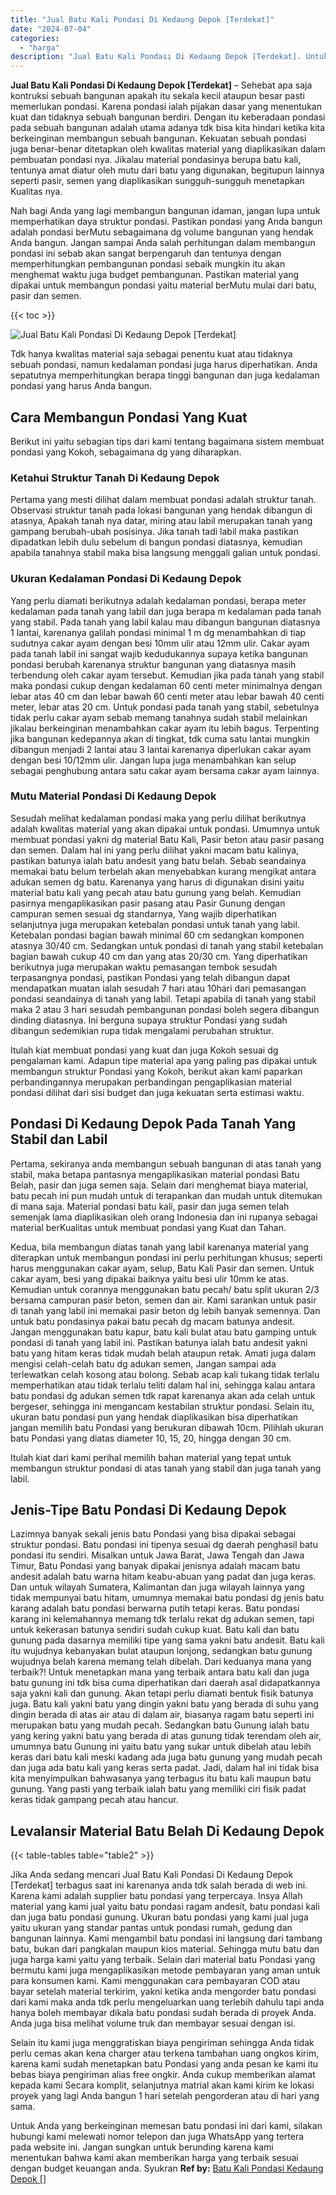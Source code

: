 ```yaml
---
title: "Jual Batu Kali Pondasi Di Kedaung Depok [Terdekat]"
date: "2024-07-04"
categories: 
  - "harga"
description: "Jual Batu Kali Pondasi Di Kedaung Depok [Terdekat]. Untuk Anda yang berkeinginan memesan batu pondasi ini dari kami, silakan hubungi kami melewati nomor tele..."
---
```


**Jual Batu Kali Pondasi Di Kedaung Depok \[Terdekat\]** – Sehebat apa saja kontruksi sebuah bangunan apakah itu sekala kecil ataupun besar pasti memerlukan pondasi. Karena pondasi ialah pijakan dasar yang menentukan kuat dan tidaknya sebuah bangunan berdiri. Dengan itu keberadaan pondasi pada sebuah bangunan adalah utama adanya tdk bisa kita hindari ketika kita berkeinginan membangun sebuah bangunan. Kekuatan sebuah pondasi juga benar-benar ditetapkan oleh kwalitas material yang diaplikasikan dalam pembuatan pondasi nya. Jikalau material pondasinya berupa batu kali, tentunya amat diatur oleh mutu dari batu yang digunakan, begitupun lainnya seperti pasir, semen yang diaplikasikan sungguh-sungguh menetapkan Kualitas nya.

Nah bagi Anda yang lagi membangun bangunan idaman, jangan lupa untuk memperhatikan daya struktur pondasi. Pastikan pondasi yang Anda bangun adalah pondasi berMutu sebagaimana dg volume bangunan yang hendak Anda bangun. Jangan sampai Anda salah perhitungan dalam membangun pondasi ini sebab akan sangat berpengaruh dan tentunya dengan memperhitungkan pembangunan pondasi sebaik mungkin itu akan menghemat waktu juga budget pembangunan. Pastikan material yang dipakai untuk membangun pondasi yaitu material berMutu mulai dari batu, pasir dan semen.

{{< toc >}}

![Jual Batu Kali Pondasi Di Kedaung Depok [Terdekat]](/images/jual-batu-kali-34.png)

Tdk hanya kwalitas material saja sebagai penentu kuat atau tidaknya sebuah pondasi, namun kedalaman pondasi juga harus diperhatikan. Anda sepatutnya memperhitungkan berapa tinggi bangunan dan juga kedalaman pondasi yang harus Anda bangun.

## Cara Membangun Pondasi Yang Kuat

Berikut ini yaitu sebagian tips dari kami tentang bagaimana sistem membuat pondasi yang Kokoh, sebagaimana dg yang diharapkan.

### Ketahui Struktur Tanah Di Kedaung Depok

Pertama yang mesti dilihat dalam membuat pondasi adalah struktur tanah. Observasi struktur tanah pada lokasi bangunan yang hendak dibangun di atasnya, Apakah tanah nya datar, miring atau labil merupakan tanah yang gampang berubah-ubah posisinya. Jika tanah tadi labil maka pastikan dipadatkan lebih dulu sebelum di bangun pondasi diatasnya, kemudian apabila tanahnya stabil maka bisa langsung menggali galian untuk pondasi.

### Ukuran Kedalaman Pondasi Di Kedaung Depok

Yang perlu diamati berikutnya adalah kedalaman pondasi, berapa meter kedalaman pada tanah yang labil dan juga berapa m kedalaman pada tanah yang stabil. Pada tanah yang labil kalau mau dibangun bangunan diatasnya 1 lantai, karenanya galilah pondasi minimal 1 m dg menambahkan di tiap sudutnya cakar ayam dengan besi 10mm ulir atau 12mm ulir. Cakar ayam pada tanah labil ini sangat wajib kedudukannya supaya ketika bangunan pondasi berubah karenanya struktur bangunan yang diatasnya masih terbendung oleh cakar ayam tersebut. Kemudian jika pada tanah yang stabil maka pondasi cukup dengan kedalaman 60 centi meter minimalnya dengan lebar atas 40 cm dan lebar bawah 60 centi meter atau lebar bawah 40 centi meter, lebar atas 20 cm. Untuk pondasi pada tanah yang stabil, sebetulnya tidak perlu cakar ayam sebab memang tanahnya sudah stabil melainkan jikalau berkeinginan menambahkan cakar ayam itu lebih bagus. Terpenting jika bangunan kedepannya akan di tingkat, tdk cuma satu lantai mungkin dibangun menjadi 2 lantai atau 3 lantai karenanya diperlukan cakar ayam dengan besi 10/12mm ulir. Jangan lupa juga menambahkan kan selup sebagai penghubung antara satu cakar ayam bersama cakar ayam lainnya.

### Mutu Material Pondasi Di Kedaung Depok

Sesudah melihat kedalaman pondasi maka yang perlu dilihat berikutnya adalah kwalitas material yang akan dipakai untuk pondasi. Umumnya untuk membuat pondasi yakni dg material Batu Kali, Pasir beton atau pasir pasang dan semen. Dalam hal ini yang perlu dilihat yakni macam batu kalinya, pastikan batunya ialah batu andesit yang batu belah. Sebab seandainya memakai batu belum terbelah akan menyebabkan kurang mengikat antara adukan semen dg batu. Karenanya yang harus di digunakan disini yaitu material batu kali yang pecah atau batu gunung yang belah. Kemudian pasirnya mengaplikasikan pasir pasang atau Pasir Gunung dengan campuran semen sesuai dg standarnya, Yang wajib diperhatikan selanjutnya juga merupakan ketebalan pondasi untuk tanah yang labil. Ketebalan pondasi bagian bawah minimal 60 cm sedangkan komponen atasnya 30/40 cm. Sedangkan untuk pondasi di tanah yang stabil ketebalan bagian bawah cukup 40 cm dan yang atas 20/30 cm. Yang diperhatikan berikutnya juga merupakan waktu pemasangan tembok sesudah terpasangnya pondasi, pastikan Pondasi yang telah dibangun dapat mendapatkan muatan ialah sesudah 7 hari atau 10hari dari pemasangan pondasi seandainya di tanah yang labil. Tetapi apabila di tanah yang stabil maka 2 atau 3 hari sesudah pembangunan pondasi boleh segera dibangun dinding diatasnya. Ini berguna supaya struktur Pondasi yang sudah dibangun sedemikian rupa tidak mengalami perubahan struktur.

Itulah kiat membuat pondasi yang kuat dan juga Kokoh sesuai dg pengalaman kami. Adapun tipe material apa yang paling pas dipakai untuk membangun struktur Pondasi yang Kokoh, berikut akan kami paparkan perbandingannya merupakan perbandingan pengaplikasian material pondasi dilihat dari sisi budget dan juga kekuatan serta estimasi waktu.

## Pondasi Di Kedaung Depok Pada Tanah Yang Stabil dan Labil

Pertama, sekiranya anda membangun sebuah bangunan di atas tanah yang stabil, maka betapa pantasnya mengaplikasikan material pondasi Batu Belah, pasir dan juga semen saja. Selain dari menghemat biaya material, batu pecah ini pun mudah untuk di terapankan dan mudah untuk ditemukan di mana saja. Material pondasi batu kali, pasir dan juga semen telah semenjak lama diaplikasikan oleh orang Indonesia dan ini rupanya sebagai material berKualitas untuk membuat pondasi yang Kuat dan Tahan.

Kedua, bila membangun diatas tanah yang labil karenanya material yang diterapkan untuk membangun pondasi ini perlu perhitungan khusus; seperti harus menggunakan cakar ayam, selup, Batu Kali Pasir dan semen. Untuk cakar ayam, besi yang dipakai baiknya yaitu besi ulir 10mm ke atas. Kemudian untuk corannya menggunakan batu pecah/ batu split ukuran 2/3 bersama campuran pasir beton, semen dan air. Kami sarankan untuk pasir di tanah yang labil ini memakai pasir beton dg lebih banyak semennya. Dan untuk batu pondasinya pakai batu pecah dg macam batunya andesit. Jangan menggunakan batu kapur, batu kali bulat atau batu gamping untuk pondasi di tanah yang labil ini. Pastikan batunya ialah batu andesit yakni batu yang hitam keras tidak mudah belah ataupun retak. Amati juga dalam mengisi celah-celah batu dg adukan semen, Jangan sampai ada terlewatkan celah kosong atau bolong. Sebab acap kali tukang tidak terlalu memperhatikan atau tidak terlalu teliti dalam hal ini, sehingga kalau antara batu pondasi dg adukan semen tdk rapat karenanya akan ada celah untuk bergeser, sehingga ini mengancam kestabilan struktur pondasi. Selain itu, ukuran batu pondasi pun yang hendak diaplikasikan bisa diperhatikan jangan memilih batu Pondasi yang berukuran dibawah 10cm. Pilihlah ukuran batu Pondasi yang diatas diameter 10, 15, 20, hingga dengan 30 cm.

Itulah kiat dari kami perihal memilih bahan material yang tepat untuk membangun struktur pondasi di atas tanah yang stabil dan juga tanah yang labil.

## Jenis-Tipe Batu Pondasi Di Kedaung Depok

Lazimnya banyak sekali jenis batu Pondasi yang bisa dipakai sebagai struktur pondasi. Batu pondasi ini tipenya sesuai dg daerah penghasil batu pondasi itu sendiri. Misalkan untuk Jawa Barat, Jawa Tengah dan Jawa Timur, Batu Pondasi yang banyak dipakai jenisnya adalah macam batu andesit adalah batu warna hitam keabu-abuan yang padat dan juga keras. Dan untuk wilayah Sumatera, Kalimantan dan juga wilayah lainnya yang tidak mempunyai batu hitam, umumnya memakai batu pondasi dg jenis batu karang adalah batu pondasi berwarna putih tetapi keras. Batu pondasi karang ini kelemahannya memang tdk terlalu rekat dg adukan semen, tapi untuk kekerasan batunya sendiri sudah cukup kuat. Batu kali dan batu gunung pada dasarnya memiliki tipe yang sama yakni batu andesit. Batu kali itu wujudnya kebanyakan bulat ataupun lonjong, sedangkan batu gunung wujudnya belah karena memang telah dibelah. Dari keduanya mana yang terbaik?! Untuk menetapkan mana yang terbaik antara batu kali dan juga batu gunung ini tdk bisa cuma diperhatikan dari daerah asal didapatkannya saja yakni kali dan gunung. Akan tetapi perlu diamati bentuk fisik batunya juga. Batu kali yakni batu yang dingin yakni batu yang berada di suhu yang dingin berada di atas air atau di dalam air, biasanya ragam batu seperti ini merupakan batu yang mudah pecah. Sedangkan batu Gunung ialah batu yang kering yakni batu yang berada di atas gunung tidak terendam oleh air, umumnya batu Gunung ini yaitu batu yang sukar untuk dibelah atau lebih keras dari batu kali meski kadang ada juga batu gunung yang mudah pecah dan juga ada batu kali yang keras serta padat. Jadi, dalam hal ini tidak bisa kita menyimpulkan bahwasanya yang terbagus itu batu kali maupun batu gunung. Yang pasti yang terbaik ialah batu yang memiliki ciri fisik padat keras tidak gampang pecah atau hancur.

## Levalansir Material Batu Belah Di Kedaung Depok

{{< table-tables table="table2" >}}

Jika Anda sedang mencari Jual Batu Kali Pondasi Di Kedaung Depok \[Terdekat\] terbagus saat ini karenanya anda tdk salah berada di web ini. Karena kami adalah supplier batu pondasi yang terpercaya. Insya Allah material yang kami jual yaitu batu pondasi ragam andesit, batu pondasi kali dan juga batu pondasi gunung. Ukuran batu pondasi yang kami jual juga yaitu ukuran yang standar pantas untuk pondasi rumah, gedung dan bangunan lainnya. Kami mengambil batu pondasi ini langsung dari tambang batu, bukan dari pangkalan maupun kios material. Sehingga mutu batu dan juga harga kami yaitu yang terbaik. Selain dari material batu Pondasi yang bermutu kami juga mengaplikasikan metode pembayaran yang aman untuk para konsumen kami. Kami menggunakan cara pembayaran COD atau bayar setelah material terkirim, yakni ketika anda mengorder batu pondasi dari kami maka anda tdk perlu mengeluarkan uang terlebih dahulu tapi anda hanya boleh membayar dikala batu pondasi sudah berada di proyek Anda. Anda juga bisa melihat volume truk dan membayar sesuai dengan isi.

Selain itu kami juga menggratiskan biaya pengiriman sehingga Anda tidak perlu cemas akan kena charger atau terkena tambahan uang ongkos kirim, karena kami sudah menetapkan batu Pondasi yang anda pesan ke kami itu bebas biaya pengiriman alias free ongkir. Anda cukup memberikan alamat kepada kami Secara komplit, selanjutnya matrial akan kami kirim ke lokasi proyek yang lagi Anda bangun 1 hari setelah pengorderan atau di hari yang sama.

Untuk Anda yang berkeinginan memesan batu pondasi ini dari kami, silakan hubungi kami melewati nomor telepon dan juga WhatsApp yang tertera pada website ini. Jangan sungkan untuk berunding karena kami menentukan bahwa kami akan memberikan harga yang terbaik sesuai dengan budget keuangan anda. Syukran
**Ref by:** [Batu Kali Pondasi Kedaung Depok []](https://id.wikipedia.org/wiki/Batu)
